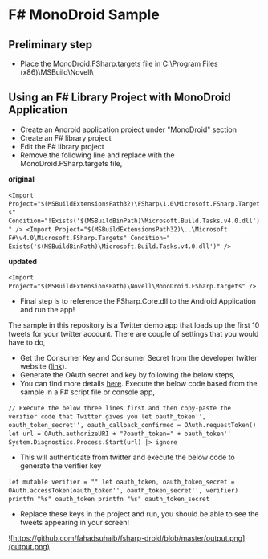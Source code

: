 # F# MonoDroid Sample #

## Preliminary step ##
- Place the MonoDroid.FSharp.targets file in C:\Program Files (x86)\MSBuild\Novell\

## Using an F# Library Project with MonoDroid Application ##

- Create an Android application project under "MonoDroid" section
- Create an F# library project 
- Edit the F# library project
- Remove the following line and replace with the MonoDroid.FSharp.targets file,

**original**

`<Import Project="$(MSBuildExtensionsPath32)\FSharp\1.0\Microsoft.FSharp.Targets" Condition="!Exists('$(MSBuildBinPath)\Microsoft.Build.Tasks.v4.0.dll')" />
  <Import Project="$(MSBuildExtensionsPath32)\..\Microsoft F#\v4.0\Microsoft.FSharp.Targets" Condition=" Exists('$(MSBuildBinPath)\Microsoft.Build.Tasks.v4.0.dll')" />`

**updated**

`<Import Project="$(MSBuildExtensionsPath)\Novell\MonoDroid.FSharp.targets" />`

- Final step is to reference the FSharp.Core.dll to the Android Application and run the app!

The sample in this repository is a Twitter demo app that loads up the first 10 tweets for your twitter account. There are couple of settings that you would have to do,

- Get the Consumer Key and Consumer Secret from the developer twitter website ([link](https://dev.twitter.com/)).
- Generate the OAuth secret and key by following the below steps,
- You can find more details [here](https://dev.twitter.com/docs/auth/oauth/faq).  Execute the below code based from the sample in a F# script file or console app,

`// Execute the below three lines first and then copy-paste the verifier code that Twitter gives you
let oauth_token'', oauth_token_secret'', oauth_callback_confirmed = OAuth.requestToken()
let url = OAuth.authorizeURI + "?oauth_token=" + oauth_token''
System.Diagnostics.Process.Start(url) |> ignore`

- This will authenticate from twitter and execute the below code to generate the verifier key

`let mutable verifier = ""
let oauth_token, oauth_token_secret = OAuth.accessToken(oauth_token'', oauth_token_secret'', verifier)
printfn "%s" oauth_token
printfn "%s" oauth_token_secret`

- Replace these keys in the project and run, you should be able to see the tweets appearing in your screen!

![https://github.com/fahadsuhaib/fsharp-droid/blob/master/output.png](output.png)